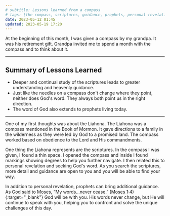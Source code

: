 ```yaml
---
# subtitle: Lessons learned from a compass
# tags: [the compass, scriptures, guidance, prophets, personal revelation,  Pearl of Great Price]
date: 2023-05-12 01:45
updated: 2023-05-19 17:20
---
```


At the beginning of this month, I was given a compass by my grandpa. It was his retirement gift. Grandpa invited me to spend a month with the compass and to think about it.

<hr class = "post">

<!-- Bullet list of all the things I've learned: -->
## Summary of Lessons Learned

- Deeper and continual study of the scriptures leads to greater understanding and heavenly guidance.
- Just like the needles on a compass don't change where they point, neither does God's word. They always both point us in the right direction.
- The word of God also extends to prophets living today.

<hr class = "post">

One of my first thoughts was about the Liahona. The Liahona was a compass mentioned in the Book of Mormon. It gave directions to a family in the wilderness as they were led by God to a promised land. The compass worked based on obedience to the Lord and His commandments.

One thing the Liahona represents are the scriptures. In the compass I was given, I found a thin space. I opened the compass and inside I found markings showing degrees to help you further navigate. I then related this to personal revelation and seeking God's word. As you search the scriptures, more detail and guidance are open to you and you will be able to find your way.

In addition to personal revelation, prophets can bring additional guidance. As God said to Moses, “My words…never cease.” [(Moses 1:4)](https://www.churchofjesuschrist.org/study/scriptures/pgp/moses/1?id=p4&lang=eng#p4){:target="_blank"} God will be with you. His words never change, but He will continue to speak with you, helping you to confront and solve the unique challenges of this day.
